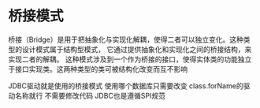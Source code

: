 # 桥接模式
桥接（Bridge）是用于把抽象化与实现化解耦，使得二者可以独立变化。这种类型的设计模式属于结构型模式，
它通过提供抽象化和实现化之间的桥接结构，来实现二者的解耦。
这种模式涉及到一个作为桥接的接口，使得实体类的功能独立于接口实现类。这两种类型的类可被结构化改变而互不影响

JDBC驱动就是使用的桥接模式 使用哪个数据库只需要改变 class.forName的驱动名称就行 不需要修改代码 JDBC也是遵循SPI规范